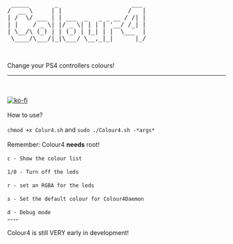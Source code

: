 <pre> _____       _                    ___ 
/  __ \     | |                  /   |
| /  \/ ___ | | ___  _   _ _ __ / /| |
| |    / _ \| |/ _ \| | | | '__/ /_| |
| \__/\ (_) | | (_) | |_| | |  \___  |
 \____/\___/|_|\___/ \__,_|_|      |_/
                                      
                                      </pre>
Change your PS4 controllers colours!
- - -
<br /><br />
[![ko-fi](https://www.ko-fi.com/img/donate_sm.png)](https://ko-fi.com/R6R3HDMB)
<br /><br />
How to use?
<br /><br />
`chmod +x Colur4.sh`  and  `sudo ./Colour4.sh -*args*`
<br /><br />
Remember: Colour4 **needs** root!
<br /><br />
`c - Show the colour list`
<br /><br />
`1/0 - Turn off the leds`
<br /><br />
`r - set an RGBA for the leds`
<br /><br />
`s - Set the default colour for Colour4Daemon`
<br /><br />
`d - Debug mode`
<br />----<br />

Colour4 is still VERY early in development!
